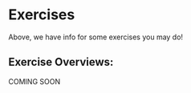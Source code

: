 # Exercises

Above, we have info for some exercises you may do!

## Exercise Overviews:

COMING SOON
